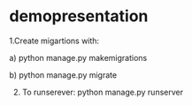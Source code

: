 # demopresentation

1.Create migartions with: 



a) python manage.py makemigrations

b) python manage.py migrate

2. To runserever: python manage.py runserver
